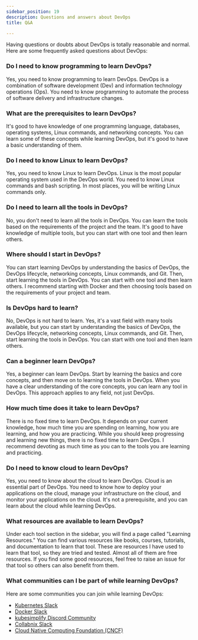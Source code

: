 ```yaml
---
sidebar_position: 19
description: Questions and answers about DevOps
title: Q&A

---
```


Having questions or doubts about DevOps is totally reasonable and normal. Here are some frequently asked questions about DevOps:

### Do I need to know programming to learn DevOps?

Yes, you need to know programming to learn DevOps. DevOps is a combination of software development (Dev) and information technology operations (Ops). You need to know programming to automate the process of software delivery and infrastructure changes.

### What are the prerequisites to learn DevOps?

It's good to have knowledge of one programming language, databases, operating systems, Linux commands, and networking concepts. You can learn some of these concepts while learning DevOps, but it's good to have a basic understanding of them.

### Do I need to know Linux to learn DevOps?

Yes, you need to know Linux to learn DevOps. Linux is the most popular operating system used in the DevOps world. You need to know Linux commands and bash scripting. In most places, you will be writing Linux commands only.

### Do I need to learn all the tools in DevOps?

No, you don't need to learn all the tools in DevOps. You can learn the tools based on the requirements of the project and the team. It's good to have knowledge of multiple tools, but you can start with one tool and then learn others.

### Where should I start in DevOps?

You can start learning DevOps by understanding the basics of DevOps, the DevOps lifecycle, networking concepts, Linux commands, and Git. Then, start learning the tools in DevOps. You can start with one tool and then learn others. I recommend starting with Docker and then choosing tools based on the requirements of your project and team.

### Is DevOps hard to learn?

No, DevOps is not hard to learn. Yes, it's a vast field with many tools available, but you can start by understanding the basics of DevOps, the DevOps lifecycle, networking concepts, Linux commands, and Git. Then, start learning the tools in DevOps. You can start with one tool and then learn others.

### Can a beginner learn DevOps?

Yes, a beginner can learn DevOps. Start by learning the basics and core concepts, and then move on to learning the tools in DevOps. When you have a clear understanding of the core concepts, you can learn any tool in DevOps. This approach applies to any field, not just DevOps.

### How much time does it take to learn DevOps?

There is no fixed time to learn DevOps. It depends on your current knowledge, how much time you are spending on learning, how you are learning, and how you are practicing. While you should keep progressing and learning new things, there is no fixed time to learn DevOps. I recommend devoting as much time as you can to the tools you are learning and practicing.

### Do I need to know cloud to learn DevOps?

Yes, you need to know about the cloud to learn DevOps. Cloud is an essential part of DevOps. You need to know how to deploy your applications on the cloud, manage your infrastructure on the cloud, and monitor your applications on the cloud. It's not a prerequisite, and you can learn about the cloud while learning DevOps.

### What resources are available to learn DevOps?

Under each tool section in the sidebar, you will find a page called "Learning Resources." You can find various resources like books, courses, tutorials, and documentation to learn that tool. These are resources I have used to learn that tool, so they are tried and tested. Almost all of them are free resources. If you find some good resources, feel free to raise an issue for that tool so others can also benefit from them.

### What communities can I be part of while learning DevOps?

Here are some communities you can join while learning DevOps:

- [Kubernetes Slack](https://kubernetes.io/community/)
- [Docker Slack](https://www.docker.com/community)
- [kubesimplify Discord Community](https://kubesimplify.com/)
- [Collabnix Slack](https://collabnix.com)
- [Cloud Native Computing Foundation (CNCF)](https://www.cncf.io/)